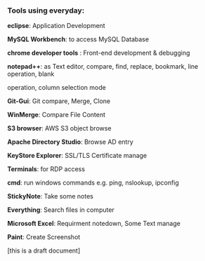 ### Tools using everyday: ###

**eclipse**: Application Development

**MySQL Workbench**: to access MySQL Database

**chrome developer tools** : Front-end development & debugging 

**notepad++**: as Text editor, compare, find, replace, bookmark, line operation, blank 

operation, column selection mode 

**Git-Gui**: Git compare, Merge, Clone

**WinMerge**: Compare File Content

**S3 browser**: AWS S3 object browse

**Apache Directory Studio**: Browse AD entry

**KeyStore Explorer**: SSL/TLS Certificate manage

**Terminals**: for RDP access

**cmd**: run windows commands e.g. ping, nslookup, ipconfig

**StickyNote**: Take some notes

**Everything**: Search files in computer

**Microsoft Excel**: Requirment notedown, Some Text manage

**Paint**: Create Screenshot

[this is a draft document]
